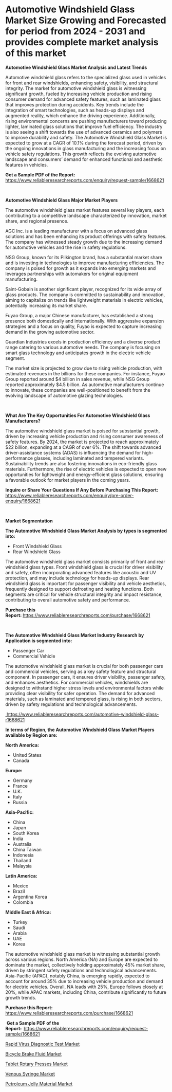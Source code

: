 <p><h1>Automotive Windshield Glass Market Size Growing and Forecasted for period from 2024 - 2031 and provides complete market analysis of this market</h1></p><p><strong>Automotive Windshield Glass Market Analysis and Latest Trends</strong></p>
<p><p>Automotive windshield glass refers to the specialized glass used in vehicles for front and rear windshields, enhancing safety, visibility, and structural integrity. The market for automotive windshield glass is witnessing significant growth, fueled by increasing vehicle production and rising consumer demand for advanced safety features, such as laminated glass that improves protection during accidents. Key trends include the integration of smart technologies, such as heads-up displays and augmented reality, which enhance the driving experience. Additionally, rising environmental concerns are pushing manufacturers toward producing lighter, laminated glass solutions that improve fuel efficiency. The industry is also seeing a shift towards the use of advanced ceramics and polymers to improve durability and safety. The Automotive Windshield Glass Market is expected to grow at a CAGR of 10.1% during the forecast period, driven by the ongoing innovations in glass manufacturing and the increasing focus on vehicle safety regulations. This growth reflects the evolving automotive landscape and consumers’ demand for enhanced functional and aesthetic features in vehicles.</p></p>
<p><strong>Get a Sample PDF of the Report:&nbsp;</strong> <a href="https://www.reliableresearchreports.com/enquiry/request-sample/1668621?utm_campaign=7&utm_medium=2&utm_source=Github&utm_content=ia&utm_term=02112024&utm_id=automotive-windshield-glass">https://www.reliableresearchreports.com/enquiry/request-sample/1668621</a></p>
<p>&nbsp;</p>
<p><strong>Automotive Windshield Glass Major Market Players</strong></p>
<p><p>The automotive windshield glass market features several key players, each contributing to a competitive landscape characterized by innovation, market share, and regional presence.</p><p>AGC Inc. is a leading manufacturer with a focus on advanced glass solutions and has been enhancing its product offerings with safety features. The company has witnessed steady growth due to the increasing demand for automotive vehicles and the rise in safety regulations. </p><p>NSG Group, known for its Pilkington brand, has a substantial market share and is investing in technologies to improve manufacturing efficiencies. The company is poised for growth as it expands into emerging markets and leverages partnerships with automakers for original equipment manufacturing.</p><p>Saint-Gobain is another significant player, recognized for its wide array of glass products. The company is committed to sustainability and innovation, aiming to capitalize on trends like lightweight materials in electric vehicles, potentially increasing its market share.</p><p>Fuyao Group, a major Chinese manufacturer, has established a strong presence both domestically and internationally. With aggressive expansion strategies and a focus on quality, Fuyao is expected to capture increasing demand in the growing automotive sector. </p><p>Guardian Industries excels in production efficiency and a diverse product range catering to various automotive needs. The company is focusing on smart glass technology and anticipates growth in the electric vehicle segment.</p><p>The market size is projected to grow due to rising vehicle production, with estimated revenues in the billions for these companies. For instance, Fuyao Group reported around $4 billion in sales revenue, while NSG Group reported approximately $4.5 billion. As automotive manufacturers continue to innovate, these companies are well-positioned to benefit from the evolving landscape of automotive glazing technologies.</p></p>
<p>&nbsp;</p>
<p><strong>What Are The Key Opportunities For Automotive Windshield Glass Manufacturers?</strong></p>
<p><p>The automotive windshield glass market is poised for substantial growth, driven by increasing vehicle production and rising consumer awareness of safety features. By 2024, the market is projected to reach approximately $22 billion, expanding at a CAGR of over 6%. The shift towards advanced driver-assistance systems (ADAS) is influencing the demand for high-performance glasses, including laminated and tempered variants. Sustainability trends are also fostering innovations in eco-friendly glass materials. Furthermore, the rise of electric vehicles is expected to open new opportunities for lightweight and energy-efficient glass solutions, ensuring a favorable outlook for market players in the coming years.</p></p>
<p><strong>Inquire or Share Your Questions If Any Before Purchasing This Report:</strong> <a href="https://www.reliableresearchreports.com/enquiry/pre-order-enquiry/1668621?utm_campaign=7&utm_medium=2&utm_source=Github&utm_content=ia&utm_term=02112024&utm_id=automotive-windshield-glass">https://www.reliableresearchreports.com/enquiry/pre-order-enquiry/1668621</a></p>
<p>&nbsp;</p>
<p><strong>Market Segmentation</strong></p>
<p><strong>The Automotive Windshield Glass Market Analysis by types is segmented into:</strong></p>
<p><ul><li>Front Windshield Glass</li><li>Rear Windshield Glass</li></ul></p>
<p><p>The automotive windshield glass market consists primarily of front and rear windshield glass types. Front windshield glass is crucial for driver visibility and safety, often incorporating advanced features like acoustic and UV protection, and may include technology for heads-up displays. Rear windshield glass is important for passenger visibility and vehicle aesthetics, frequently designed to support defrosting and heating functions. Both segments are critical for vehicle structural integrity and impact resistance, contributing to overall automotive safety and performance.</p></p>
<p><strong>Purchase this Report:&nbsp;</strong><a href="https://www.reliableresearchreports.com/purchase/1668621?utm_campaign=7&utm_medium=2&utm_source=Github&utm_content=ia&utm_term=02112024&utm_id=automotive-windshield-glass">https://www.reliableresearchreports.com/purchase/1668621</a></p>
<p>&nbsp;</p>
<p><strong>The Automotive Windshield Glass Market Industry Research by Application is segmented into:</strong></p>
<p><ul><li>Passenger Car</li><li>Commercial Vehicle</li></ul></p>
<p><p>The automotive windshield glass market is crucial for both passenger cars and commercial vehicles, serving as a key safety feature and structural component. In passenger cars, it ensures driver visibility, passenger safety, and enhances aesthetics. For commercial vehicles, windshields are designed to withstand higher stress levels and environmental factors while providing clear visibility for safer operation. The demand for advanced materials, such as laminated and tempered glass, is rising in both sectors, driven by safety regulations and technological advancements.</p></p>
<p><a href="https://www.reliableresearchreports.com/automotive-windshield-glass-r1668621?utm_campaign=7&utm_medium=2&utm_source=Github&utm_content=ia&utm_term=02112024&utm_id=automotive-windshield-glass">&nbsp;https://www.reliableresearchreports.com/automotive-windshield-glass-r1668621</a></p>
<p><strong>In terms of Region, the Automotive Windshield Glass Market Players available by Region are:</strong></p>
<p>
    <p> <strong> North America: </strong>
        <ul>
            <li>United States</li>
            <li>Canada</li>
        </ul>
        </p> 
    <p> <strong> Europe: </strong>
        <ul>
            <li>Germany</li>
            <li>France</li>
            <li>U.K.</li>
            <li>Italy</li>
            <li>Russia</li>
        </ul>
        </p> 
    <p> <strong> Asia-Pacific: </strong>
        <ul>
            <li>China</li>
            <li>Japan</li>
            <li>South Korea</li>
            <li>India</li>
            <li>Australia</li>
            <li>China Taiwan</li>
            <li>Indonesia</li>
            <li>Thailand</li>
            <li>Malaysia</li>
        </ul>
        </p> 
    <p> <strong> Latin America: </strong>
        <ul>
            <li>Mexico</li>
            <li>Brazil</li>
            <li>Argentina Korea</li>
            <li>Colombia</li>
        </ul>
        </p> 
    <p> <strong> Middle East & Africa: </strong>
        <ul>
            <li>Turkey</li>
            <li>Saudi</li>
            <li>Arabia</li>
            <li>UAE</li>
            <li>Korea</li>
        </ul>
    </p>
    </p>
<p><p>The automotive windshield glass market is witnessing substantial growth across various regions. North America (NA) and Europe are expected to dominate the market, collectively holding approximately 45% market share, driven by stringent safety regulations and technological advancements. Asia-Pacific (APAC), notably China, is emerging rapidly, expected to account for around 35% due to increasing vehicle production and demand for electric vehicles. Overall, NA leads with 25%, Europe follows closely at 20%, while APAC markets, including China, contribute significantly to future growth trends.</p></p>
<p><strong>Purchase this Report: </strong><a href="https://www.reliableresearchreports.com/purchase/1668621?utm_campaign=7&utm_medium=2&utm_source=Github&utm_content=ia&utm_term=02112024&utm_id=automotive-windshield-glass">https://www.reliableresearchreports.com/purchase/1668621</a></p>
<p>&nbsp;<strong>Get a Sample PDF of the Report:&nbsp;&nbsp;</strong><a href="https://www.reliableresearchreports.com/enquiry/request-sample/1668621?utm_campaign=7&utm_medium=2&utm_source=Github&utm_content=ia&utm_term=02112024&utm_id=automotive-windshield-glass">https://www.reliableresearchreports.com/enquiry/request-sample/1668621</a></p>
<p><strong></strong></p>
<p><p><a href="https://www.linkedin.com/pulse/rapid-virus-diagnostic-test-market-evolution-global-trends-ttvwe?utm_campaign=7&utm_medium=2&utm_source=Github&utm_content=ia&utm_term=02112024&utm_id=automotive-windshield-glass">Rapid Virus Diagnostic Test Market</a></p><p><a href="https://medium.com/@shinwozb/the-bicycle-brake-fluid-market-is-anticipated-to-experience-significant-growth-with-a-projected-cd07bbf5debf?utm_campaign=7&utm_medium=2&utm_source=Github&utm_content=ia&utm_term=02112024&utm_id=automotive-windshield-glass">Bicycle Brake Fluid Market</a></p><p><a href="https://issuu.com/reportprime-2/docs/tablet-rotary-presses-market-size-2_c2474111772032?utm_campaign=7&utm_medium=2&utm_source=Github&utm_content=ia&utm_term=02112024&utm_id=automotive-windshield-glass">Tablet Rotary Presses Market</a></p><p><a href="https://www.linkedin.com/pulse/venous-syringe-market-overview-forecast-2024-2031-detailed-v4uve?utm_campaign=7&utm_medium=2&utm_source=Github&utm_content=ia&utm_term=02112024&utm_id=automotive-windshield-glass">Venous Syringe Market</a></p><p><a href="https://medium.com/@arielleyseb/the-market-for-petroleum-jelly-material-market-is-examined-in-this-report-along-with-the-factors-8535c178f996?utm_campaign=7&utm_medium=2&utm_source=Github&utm_content=ia&utm_term=02112024&utm_id=automotive-windshield-glass">Petroleum Jelly Material Market</a></p></p>
